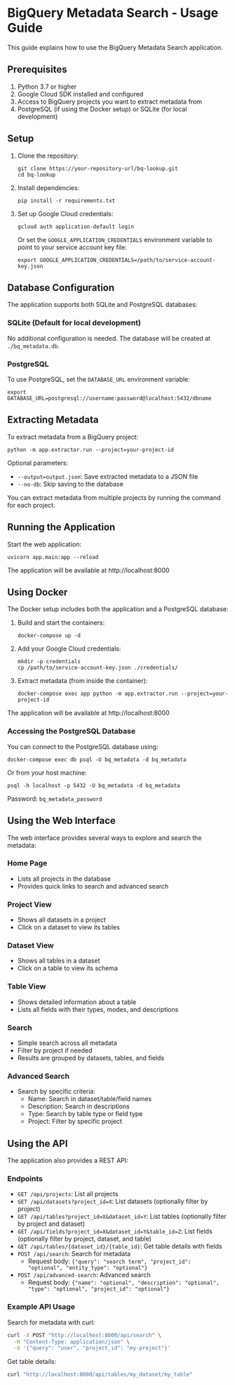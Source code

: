# BigQuery Metadata Search - Usage Guide

This guide explains how to use the BigQuery Metadata Search application.

## Prerequisites

1. Python 3.7 or higher
2. Google Cloud SDK installed and configured
3. Access to BigQuery projects you want to extract metadata from
4. PostgreSQL (if using the Docker setup) or SQLite (for local development)

## Setup

1. Clone the repository:
   ```
   git clone https://your-repository-url/bq-lookup.git
   cd bq-lookup
   ```

2. Install dependencies:
   ```
   pip install -r requirements.txt
   ```

3. Set up Google Cloud credentials:
   ```
   gcloud auth application-default login
   ```

   Or set the `GOOGLE_APPLICATION_CREDENTIALS` environment variable to point to your service account key file:
   ```
   export GOOGLE_APPLICATION_CREDENTIALS=/path/to/service-account-key.json
   ```

## Database Configuration

The application supports both SQLite and PostgreSQL databases:

### SQLite (Default for local development)

No additional configuration is needed. The database will be created at `./bq_metadata.db`.

### PostgreSQL

To use PostgreSQL, set the `DATABASE_URL` environment variable:

```
export DATABASE_URL=postgresql://username:password@localhost:5432/dbname
```

## Extracting Metadata

To extract metadata from a BigQuery project:

```
python -m app.extractor.run --project=your-project-id
```

Optional parameters:
- `--output=output.json`: Save extracted metadata to a JSON file
- `--no-db`: Skip saving to the database

You can extract metadata from multiple projects by running the command for each project.

## Running the Application

Start the web application:

```
uvicorn app.main:app --reload
```

The application will be available at http://localhost:8000

## Using Docker

The Docker setup includes both the application and a PostgreSQL database:

1. Build and start the containers:
   ```
   docker-compose up -d
   ```

2. Add your Google Cloud credentials:
   ```
   mkdir -p credentials
   cp /path/to/service-account-key.json ./credentials/
   ```

3. Extract metadata (from inside the container):
   ```
   docker-compose exec app python -m app.extractor.run --project=your-project-id
   ```

The application will be available at http://localhost:8000

### Accessing the PostgreSQL Database

You can connect to the PostgreSQL database using:

```
docker-compose exec db psql -U bq_metadata -d bq_metadata
```

Or from your host machine:

```
psql -h localhost -p 5432 -U bq_metadata -d bq_metadata
```

Password: `bq_metadata_password`

## Using the Web Interface

The web interface provides several ways to explore and search the metadata:

### Home Page

- Lists all projects in the database
- Provides quick links to search and advanced search

### Project View

- Shows all datasets in a project
- Click on a dataset to view its tables

### Dataset View

- Shows all tables in a dataset
- Click on a table to view its schema

### Table View

- Shows detailed information about a table
- Lists all fields with their types, modes, and descriptions

### Search

- Simple search across all metadata
- Filter by project if needed
- Results are grouped by datasets, tables, and fields

### Advanced Search

- Search by specific criteria:
  - Name: Search in dataset/table/field names
  - Description: Search in descriptions
  - Type: Search by table type or field type
  - Project: Filter by specific project

## Using the API

The application also provides a REST API:

### Endpoints

- `GET /api/projects`: List all projects
- `GET /api/datasets?project_id=X`: List datasets (optionally filter by project)
- `GET /api/tables?project_id=X&dataset_id=Y`: List tables (optionally filter by project and dataset)
- `GET /api/fields?project_id=X&dataset_id=Y&table_id=Z`: List fields (optionally filter by project, dataset, and table)
- `GET /api/tables/{dataset_id}/{table_id}`: Get table details with fields
- `POST /api/search`: Search for metadata
  - Request body: `{"query": "search term", "project_id": "optional", "entity_type": "optional"}`
- `POST /api/advanced-search`: Advanced search
  - Request body: `{"name": "optional", "description": "optional", "type": "optional", "project_id": "optional"}`

### Example API Usage

Search for metadata with curl:

```bash
curl -X POST "http://localhost:8000/api/search" \
  -H "Content-Type: application/json" \
  -d '{"query": "user", "project_id": "my-project"}'
```

Get table details:

```bash
curl "http://localhost:8000/api/tables/my_dataset/my_table"
```
